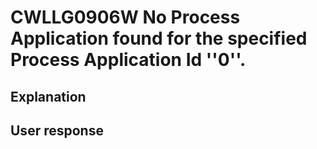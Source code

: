 # CWLLG0906W No Process Application found for the specified Process Application Id ''0''.

## Explanation

## User response